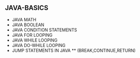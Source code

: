 ## JAVA-BASICS
* JAVA MATH
* JAVA BOOLEAN
* JAVA CONDITION STATEMENTS
* JAVA FOR LOOPING
* JAVA WHILE LOOPING
* JAVA DO-WHILE LOOPING
*  JUMP STATEMENTS IN JAVA 
  ** (BREAK,CONTINUE,RETURN)
  
